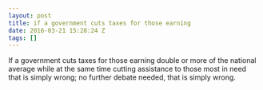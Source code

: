 ```yaml
---
layout: post
title: if a government cuts taxes for those earning
date: 2016-03-21 15:28:24 Z
tags: []
---
```

If a government cuts taxes for those earning double or more of the national average while at the same time cutting assistance to those most in need that is simply wrong; no further debate needed, that is simply wrong.


